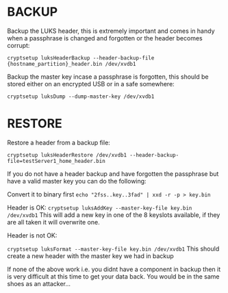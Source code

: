 # BACKUP

Backup the LUKS header, this is extremely important and comes in handy when a passphrase is changed and forgotten or the header becomes corrupt:

`cryptsetup luksHeaderBackup --header-backup-file {hostname_partition}_header.bin /dev/xvdb1`

Backup the master key incase a passphrase is forgotten, this should be stored either on an encrypted USB or in a safe somewhere:

`cryptsetup luksDump --dump-master-key /dev/xvdb1`

# RESTORE
Restore a header from a backup file:

`cryptsetup luksHeaderRestore /dev/xvdb1 --header-backup-file=testServer1_home_header.bin`

If you do not have a header backup and have forgotten the passphrase but have a valid master key you can do the following:

Convert it to binary first
`echo "2fss..key..3fad" | xxd -r -p > key.bin`

Header is OK:
`cryptsetup luksAddKey --master-key-file key.bin /dev/xvdb1`
This will add a new key in one  of the 8 keyslots available, if they are all taken it will overwrite one.

Header is not OK:

`cryptsetup luksFormat --master-key-file key.bin /dev/xvdb1`
This should create a new header with the master key we had in backup

If none of the above work i.e. you didnt have a component in backup then it is very difficult at this time to get your data back. You would be in the same shoes as an attacker...
